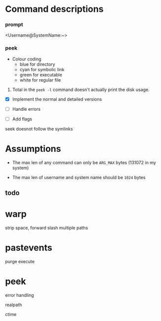 # Command descriptions

### prompt

<Username@SystemName:~>

### peek
- Colour coding
    - blue for directory
    - cyan for symbolic link
    - green for executable
    - white for regular file

1. Total in the `peek -l` command doesn't actually print the disk usage.

- [x] Implement the normal and detailed versions
- [ ] Handle errors
- [ ] Add flags




seek doesnot follow the symlinks


# Assumptions
- The max len of any command can only be `ARG_MAX` bytes (131072 in my system)

- The max len of username and system name should be `1024` bytes



## todo
# warp
strip space, forward slash
multiple paths

# pastevents
purge
execute

# peek 
error handling





realpath

ctime